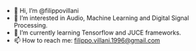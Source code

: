 - 👋 Hi, I’m @filippovillani
- 👀 I’m interested in Audio, Machine Learning and Digital Signal Processing.
- 🌱 I’m currently learning Tensorflow and JUCE frameworks.
- 📫 How to reach me: filippo.villani.1996@gmail.com  

<!---
filippovillani/filippovillani is a ✨ special ✨ repository because its `README.md` (this file) appears on your GitHub profile.
You can click the Preview link to take a look at your changes.
--->

